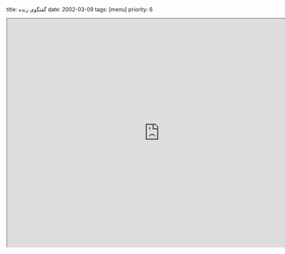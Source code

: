 title: گفتگوی زنده
date: 2002-03-09
tags: [menu]
priority: 6

<div style="text-align: center;"> 
	<iframe src="http://webchat.freenode.net?channels=tehlug&amp;uio=d4" height="600" width="800"></iframe>
</div> 
			